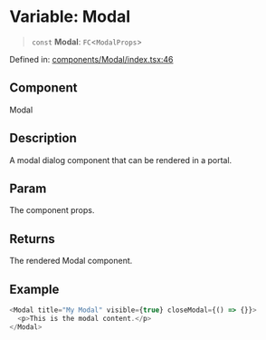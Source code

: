 # Variable: Modal

> `const` **Modal**: `FC`\<`ModalProps`\>

Defined in: [components/Modal/index.tsx:46](https://github.com/onyx-og/prismal/blob/7e948b825c73ffc9bb10fe5a1890783eb7215c77/packages/react/src/components/Modal/index.tsx#L46)

## Component

Modal

## Description

A modal dialog component that can be rendered in a portal.

## Param

The component props.

## Returns

The rendered Modal component.

## Example

```ts
<Modal title="My Modal" visible={true} closeModal={() => {}}>
  <p>This is the modal content.</p>
</Modal>
```
